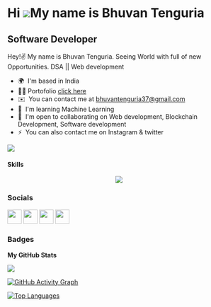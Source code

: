 
Hi ![](https://user-images.githubusercontent.com/18350557/176309783-0785949b-9127-417c-8b55-ab5a4333674e.gif)My name is Bhuvan Tenguria       
======================================================================================================================================   
            
Software Developer   
------------------   
   
Hey!✌️ My name is Bhuvan Tenguria. Seeing World with full of new Opportunities. DSA || Web development     
  
* 🌍  I'm based in India
* 👦🏻  Portofolio [click here](https://bhuvantenguria.github.io/bhuvan/)
* ✉️  You can contact me at [bhuvantenguria37@gmail.com](mailto:bhuvantenguria37@gmail.com)
* 🧠  I'm learning Machine Learning
* 🤝  I'm open to collaborating on Web development, Blockchain Development, Software development
* ⚡  You can also contact me on Instagram & twitter 

<a href="https://www.github.com/VanshajTiwari" target="_blank" rel="noreferrer"><img
src="https://img.shields.io/github/followers/Bhuvantenguria?logo=github&style=for-the-badge&color=0891b2&labelColor=1c1917" /></a> 

#### Skills

<p align="center">
  <a href="https://skillicons.dev">
    <img src="https://skillicons.dev/icons?i=aws,git,react,html,css,js,nodejs,express,mongodb,eclipse,bootstrap,kali,java,linux,mysql,nextjs,npm,postman,ts,py,redis,redux,vite,yarn,docker,c,vscode,codepen,vercel,sklearn,supabase,stackoverflow,pycharm,pug,babel,bash,postgres,ipfs" />
  </a>
</p>

### Socials

<p align="left"> <a href="https://www.codepen.io/Vanshajt01" target="_blank" rel="noreferrer"><img src="https://raw.githubusercontent.com/danielcranney/readme-generator/main/public/icons/socials/codepen.svg" width="32" height="32" /></a> <a href="https://github.com/Bhuvantenguria" target="_blank" rel="noreferrer"><img src="https://raw.githubusercontent.com/danielcranney/readme-generator/main/public/icons/socials/github.svg" width="32" height="32" /></a> <a href="https://www.instagram.com/bhuv.an555/" target="_blank" rel="noreferrer"><img src="https://raw.githubusercontent.com/danielcranney/readme-generator/main/public/icons/socials/instagram.svg" width="32" height="32" /></a> <a href="https://www.linkedin.com/in/bhuvan-tenguria-71902b238/" target="_blank" rel="noreferrer"><img src="https://raw.githubusercontent.com/danielcranney/readme-generator/main/public/icons/socials/linkedin.svg" width="32" height="32" /></a></p>

### Badges

<b>My GitHub Stats</b>

<a href="https://github.com/Bhuvantenguria"><img src="https://github-readme-streak-stats.herokuapp.com/?user=Bhuvanteguria&stroke=ffffff&background=1c1917&ring=0891b2&fire=0891b2&currStreakNum=ffffff&currStreakLabel=0891b2&sideNums=ffffff&sideLabels=ffffff&dates=ffffff&hide_border=true" /></a>

[![GitHub Activity Graph](https://activity-graph.herokuapp.com/graph?username=Bhuvantenguria&bg_color=1c1917&color=ffffff&line=0891b2&point=ffffff&area=true&hide_border=true)](https://github.com/Bhuvantenguria)

<a href="https://github.com/Bhuvantenguria" align="left"><img src="https://github-readme-stats.vercel.app/api/top-langs/?username=Bhuvantenguria&langs_count=10&title_color=0891b2&text_color=ffffff&icon_color=0891b2&bg_color=1c1917&hide_border=true&locale=en&custom_title=Top%20%Languages" alt="Top Languages" /></a>
